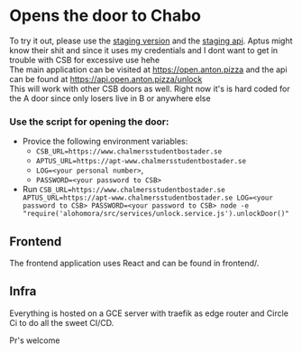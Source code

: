 # Opens the door to Chabo

To try it out, please use the [staging version](https://staging.open.anton.pizza) and the [staging api](https://staging.api.open.anton.pizza/unlock). Aptus might know their shit and since it uses my credentials and I dont want to get in trouble with CSB for excessive use hehe
<br>
The main application can be visited at https://open.anton.pizza and the api can be found at https://api.open.anton.pizza/unlock
<br>
This will work with other CSB doors as well. Right now it's is hard coded for the A door since only losers live in B or anywhere else
<br>

### Use the script for opening the door:

- Provice the following environment variables: 
  - `CSB_URL=https://www.chalmersstudentbostader.se`
  - `APTUS_URL=https://apt-www.chalmersstudentbostader.se`
  - `LOG=<your personal number>`, 
  - `PASSWORD=<your password to CSB>`
- Run `CSB_URL=https://www.chalmersstudentbostader.se APTUS_URL=https://apt-www.chalmersstudentbostader.se LOG=<your password to CSB> PASSWORD=<your password to CSB> node -e "require('alohomora/src/services/unlock.service.js').unlockDoor()"`

## Frontend

The frontend application uses React and can be found in frontend/.

## Infra

Everything is hosted on a GCE server with traefik as edge router and Circle Ci to do all the sweet CI/CD.

Pr's welcome